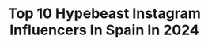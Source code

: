 ---
title: Top 10 Hypebeast Instagram Influencers In Spain In 2024
description: >-
  Find top hypebeast Instagram influencers in Spain in 2024. Most popular hashtags: #hypebeast #streetwear #photooftheday #streetstyle.
platform: Instagram
hits: 21
text_top: Discover the best Instagram profiles on inBeat.
text_bottom: inBeat aggregates 21 Instagram influencers like this in Spain for you to collaborate.
profiles:
  - username: "wthz.photos"
    fullname: >-
      AleXx
    bio: >-
      Cuenta principal // @wthz.alex Sesiones dm o correo📩 Nikon D800📸 Madrid📍
    location: "Spain"
    followers: 12131
    engagement: 1587
    commentsToLikes: 0.051150
    id: ck13c9osyza6a0i19kz2i5blj
    verified: false
    hashtags: "#photooftheday, #portrait, #marcosalberca, #madrid"
  - username: "mylifestrife"
    fullname: >-
      Jose Gómez
    bio: >-
      💎 Welcome To My World 💎 〰 Be Unique 〰 📷 | Men's Fashion & Lifestyle 📍 | Vigo, Spain 📩 | josegomez@mylifestrife.com ❤️ | @andreasnicarr
    location: "Spain"
    followers: 39908
    engagement: 200
    commentsToLikes: 0.038042
    id: ck15v0zrrpcw30i19e2j79uvi
    verified: false
    hashtags: "#strwde, #outfittoss, #sneakerfreak, #fashion"
  - username: "petit_tuzer"
    fullname: >-
      PETIT TUZER
    bio: >-
      Mis fotos @fotosbypetit -@meas_632 -#petitenlacasa -🇲🇽 -el tío más suave y borracho
    location: "Spain"
    followers: 36932
    engagement: 352
    commentsToLikes: 0.024958
    id: ckap941sjr2990i78n2dqgm7g
    verified: false
    hashtags: ""
  - username: "estercuni"
    fullname: >-
      Ester Cuni
    bio: >-
      Descubriendo la magia de la vida 💛✨ 📍España, Islas Canarias
    location: "Spain"
    followers: 177578
    engagement: 55
    commentsToLikes: 0.014849
    id: ck138ashjfc7n0i19kmpxvltk
    verified: false
    hashtags: "#truetothis, #naturecapture, #pocket, #featurepalettes"
  - username: "lauramedinaviejo"
    fullname: >-
      Dinamita
    bio: >-
      CONTENT AND MAGIC CREATOR ✨💕 F.Designer+CEO @dinamita.streetwear CEO @buenkarmastudio MAGIC✨MAKEUP✨DESIGN 💌lauramedinaviejo@gmail.com
    location: "Spain"
    followers: 11679
    engagement: 515
    commentsToLikes: 0.039409
    id: ckap98yq6rnoc0i78w66ogt5p
    verified: false
    hashtags: "#makeuplover, #summer, #primavera, #instagram"
  - username: "enn"
    fullname: >-
      Enrique Enn
    bio: >-
      Visto en @caraotadigital @la_patilla @noticierovenevision 🎨 Artista Callejero desde 2010 📍Miami - Venezuela ✉️ Contacto: Info@enriquenn.com
    location: "Spain"
    followers: 37196
    engagement: 241
    commentsToLikes: 0.021182
    id: ckaouo9ps158k0i78mxodom63
    verified: false
    hashtags: "#newyork, #nyc, #hypebeast, #bape"
  - username: "riviersneda"
    fullname: >-
      Carlos Neda
    bio: >-
      -3D Art Director at @reisinger.studio -Digital Designer Based in Tegucigalpa, Honduras - Available for freelance: Carlos.neda16@gmail.com
    location: "Spain"
    followers: 31368
    engagement: 597
    commentsToLikes: 0.022008
    id: ck0ubtchhfd4p0i199z7wjjn8
    verified: false
    hashtags: "#sculpture, #renderart, #sayhito, #minimalism"
  - username: "igdailyshoes"
    fullname: >-
      DAILYSHOES
    bio: >-
      Your trusted online store! - ✈️ Shipping worldwide 📤 Orders through our website 📲 24h Customer Service OUR WEB ⬇️⬇️
    location: "Spain"
    followers: 221466
    engagement: 43
    commentsToLikes: 0.005261
    id: ckf5kzkutnsm50j23qt28qz8l
    verified: false
    hashtags: "#ccwmns, #hsdailyfeature, #igdailymedia, #nikeairforce1shadow"
  - username: "fr4nk1l1m0sk"
    fullname: >-
      𝔽𝕣𝕒𝕟
    bio: >-
      👟 : 𝕊𝕟𝕖𝕒𝕜𝕖𝕣𝕤 👕 : 𝕆𝕦𝕥𝕗𝕚𝕥𝕤 & 𝕊𝕥𝕣𝕖𝕖𝕥𝕨𝕖𝕒𝕣 💪 : 𝕋𝕒𝕥𝕥𝕠𝕠𝕤 🌍 : 𝕄𝕒𝕕𝕣𝕚𝕕 - 𝟚𝟠𝟠𝟝𝟘
    location: "Spain"
    followers: 20601
    engagement: 488
    commentsToLikes: 0.010061
    id: ck5qbfbj7lc9c0i11ynlt6m6p
    verified: false
    hashtags: "#nikeair, #modernnotoriety, #snkrskickcheck, #airmax"
  - username: "mickmartz"
    fullname: >-
      Mick Martz
    bio: >-
      Music Entrepreneur. 🎵 "FROM MADRID TO THE WORLD” 📍Madrid-Paris-Dubái📍🇪🇸🇫🇷🇦🇪 Dj Manager: @wahshow 🎧 Dj Manager: @pandaclub.mad 🐼
    location: "Spain"
    followers: 31909
    engagement: 421
    commentsToLikes: 0.064847
    id: ck5hrkd9bv0e60i115j4xdadv
    verified: false
    hashtags: "#festival, #techhouse, #djlifestyle, #deephouse"
---